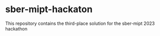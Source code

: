 # sber-mipt-hackaton
This repository contains the third-place solution for the sber-mipt 2023 hackathon
